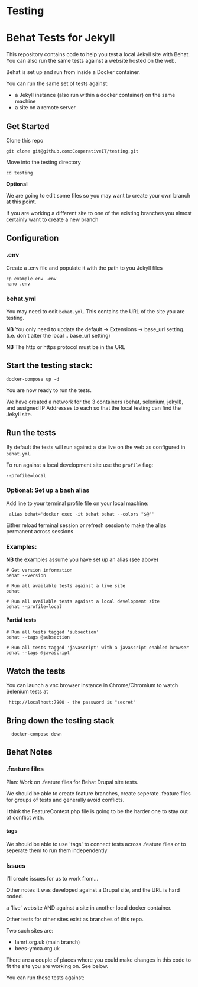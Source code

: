 # Testing

# Behat Tests for Jekyll

This repository contains code to help you test a local Jekyll site with Behat. You can also run the same tests against a website hosted on the web.

Behat is set up and run from inside a Docker container.

You can run the same set of tests against:
* a Jekyll instance (also run within a docker container) on the same machine
* a site on a remote server

## Get Started

Clone this repo
  
    git clone git@github.com:CooperativeIT/testing.git

Move into the testing directory
   
    cd testing

**Optional**

We are going to edit some files so you may want to create your own branch at this point.

If you are working a different site to one of the existing branches you almost certainly want to create a new branch

## Configuration

### .env
Create a .env file and populate it with the path to you Jekyll files

    cp example.env .env
    nano .env

### behat.yml

You may need to edit `behat.yml`. This contains the URL of the site you are testing. 

**NB** You only need to update the default -> Extensions -> base_url setting. (i.e. don't alter the local .. base_url setting)

**NB** The http or https protocol must be in the URL

## Start the testing stack: 

    docker-compose up -d

You are now ready to run the tests.

We have created a network for the 3 containers (behat, selenium, jekyll), and assigned IP Addresses to each so that the local testing can find the Jekyll site.

##  Run the tests 

By default the tests will run against a site live on the web as configured in `behat.yml`.

To run against a local development site use the `profile` flag:
 
    --profile=local 

### Optional: Set up a bash alias

Add line to your terminal profile file on your local machine: 
  
     alias behat='docker exec -it behat behat --colors "$@"'

Either reload terminal session or refresh session to make the alias permanent across sessions

### Examples: 
**NB** the examples assume you have set up an alias (see above)
    
    # Get version information
    behat --version 

    # Run all available tests against a live site
    behat 

    # Run all available tests against a local development site
    behat --profile=local 


#### Partial tests

    # Run all tests tagged 'subsection'
    behat --tags @subsection  

    # Run all tests tagged 'javascript' with a javascript enabled browser
    behat --tags @javascript  


## Watch the tests 

You can launch a vnc browser instance in Chrome/Chromium to watch Selenium tests at

     http://localhost:7900 - the password is "secret"

## Bring down the testing stack 

      docker-compose down


## Behat Notes

### .feature files

Plan: Work on .feature files for Behat Drupal site tests.

We should be able to create feature branches, create seperate .feature files for groups of tests and generally avoid conflicts.

I think the FeatureContext.php file is going to be the harder one to stay out of conflict with.

#### tags

We should be able to use 'tags' to connect tests across .feature files or to seperate them to run them independently

### Issues

I'll create issues for us to work from...


Other notes
It was developed against a Drupal site, and the URL is hard coded.

 a 'live' website AND against a site in another local docker container.



Other tests for other sites exist as branches of this repo.

Two such sites are:
* lamrt.org.uk (main branch)
* bees-ymca.org.uk

There are a couple of places where you could make changes in this code to fit the site you are working on. See below.

You can run these tests against: